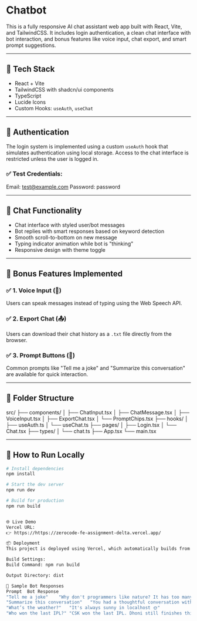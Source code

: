 # Chatbot

This is a fully responsive AI chat assistant web app built with React, Vite, and TailwindCSS. It includes login authentication, a clean chat interface with bot interaction, and bonus features like voice input, chat export, and smart prompt suggestions.

---

## 🔧 Tech Stack

- React + Vite
- TailwindCSS with shadcn/ui components
- TypeScript
- Lucide Icons
- Custom Hooks: `useAuth`, `useChat`

---

## 🔐 Authentication

The login system is implemented using a custom `useAuth` hook that simulates authentication using local storage. Access to the chat interface is restricted unless the user is logged in.

### ✅ Test Credentials:

Email: test@example.com
Password: password


---

## 💬 Chat Functionality

- Chat interface with styled user/bot messages
- Bot replies with smart responses based on keyword detection
- Smooth scroll-to-bottom on new message
- Typing indicator animation while bot is "thinking"
- Responsive design with theme toggle

---

## 🎁 Bonus Features Implemented

### ✅ 1. Voice Input (🎤)
Users can speak messages instead of typing using the Web Speech API.

### ✅ 2. Export Chat (📤)
Users can download their chat history as a `.txt` file directly from the browser.

### ✅ 3. Prompt Buttons (💬)
Common prompts like "Tell me a joke" and "Summarize this conversation" are available for quick interaction.

---

## 📁 Folder Structure

src/
├── components/
│ ├── ChatInput.tsx
│ ├── ChatMessage.tsx
│ ├── VoiceInput.tsx
│ ├── ExportChat.tsx
│ └── PromptChips.tsx
├── hooks/
│ ├── useAuth.ts
│ └── useChat.ts
├── pages/
│ ├── Login.tsx
│ └── Chat.tsx
├── types/
│ └── chat.ts
├── App.tsx
└── main.tsx


---

## 🧪 How to Run Locally

```bash
# Install dependencies
npm install

# Start the dev server
npm run dev

# Build for production
npm run build


🌐 Live Demo
Vercel URL:
👉 https://https://zerocode-fe-assignment-delta.vercel.app/

📦 Deployment
This project is deployed using Vercel, which automatically builds from the GitHub repository.

Build Settings:
Build Command: npm run build

Output Directory: dist

🤖 Sample Bot Responses
Prompt	Bot Response
"Tell me a joke"	"Why don't programmers like nature? It has too many bugs."
"Summarize this conversation"	"You had a thoughtful conversation with your friendly AI assistant."
"What’s the weather?"	"It's always sunny in localhost 🌞"
"Who won the last IPL?"	"CSK won the last IPL. Dhoni still finishes things off in style!"




